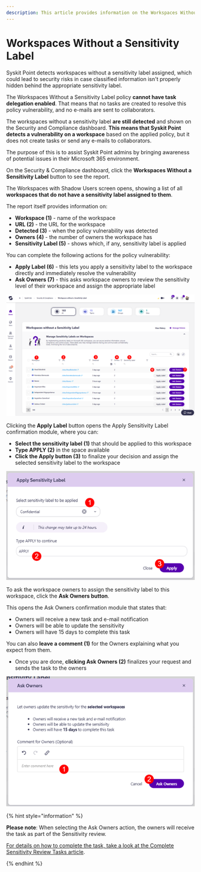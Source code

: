 ```yaml
---
description: This article provides information on the Workspaces Without a Sensitivity Label report.
---
```


# Workspaces Without a Sensitivity Label

Syskit Point detects workspaces without a sensitivity label assigned, which could lead to security risks in case classified information isn't properly hidden behind the appropriate sensitivity label. 

The Workspaces Without a Sensitivity Label policy **cannot have task delegation enabled**. That means that no tasks are created to resolve this policy vulnerability, and no e-mails are sent to collaborators.

The workspaces without a sensitivity label **are still detected** and shown on the Security and Compliance dashboard. **This means that Syskit Point detects a vulnerability on a workspace** based on the applied policy, but it does not create tasks or send any e-mails to collaborators. 

The purpose of this is to assist Syskit Point admins by
bringing awareness of potential issues in their Microsoft 365 environment. 

On the Security & Compliance dashboard, click the **Workspaces Without a Sensitivity Label** button to see the report.

The Workspaces with Shadow Users screen opens, showing a list of all **workspaces that do not have a sensitivity label assigned to them**.

The report itself provides information on:
* **Workspace (1)** - name of the workspace
* **URL (2)** - the URL for the workspace
* **Detected (3)** - when the policy vulnerability was detected
* **Owners (4)** - the number of owners the workspace has
* **Sensitivity Label (5)** - shows which, if any, sensitivity label is applied

You can complete the following actions for the policy vulnerability:
* **Apply Label (6)** - this lets you apply a sensitivity label to the workspace directly and immediately resolve the vulnerability
* **Ask Owners (7)** - this asks workspace owners to review the sensitivity level of their workspace and assign the appropriate label 

![Workspaces Without a Sensitivity Label](../../../static/img/security-compliance-checks-workspace-without-sensitivity.png)

Clicking the **Apply Label** button opens the Apply Sensitivity Label confirmation module, where you can:

* **Select the sensitivity label (1)** that should be applied to this workspace
* **Type APPLY (2)** in the space available
* **Click the Apply button (3)** to finalize your decision and assign the selected sensitivity label to the workspace

![Workspaces Without a Sensitivity Label - Apply Label Action](../../../static/img/security-compliance-checks-workspace-without-sensitivity-apply-label.png)


To ask the workspace owners to assign the sensitivity label to this workspace, click the **Ask Owners button**.

This opens the Ask Owners confirmation module that states that: 
* Owners will receive a new task and e-mail notification
* Owners will be able to update the sensitivity
* Owners will have 15 days to complete this task

You can also **leave a comment (1)** for the Owners explaining what you expect from them.
* Once you are done, **clicking Ask Owners (2)** finalizes your request and sends the task to the owners

![Workspaces Without a Sensitivity Label - Ask Owners Action](../../../static/img/security-compliance-checks-workspace-without-sensitivity-ask-owners.png)


{% hint style="information" %}

**Please note**: When selecting the Ask Owners action, the owners will receive the task as part of the Sensitivity review. 

[For details on how to complete the task, take a look at the Complete Sensitivity Review Tasks article](../../point-collaborators/resolve-governance-tasks/sensitivity-review.md).

{% endhint %}